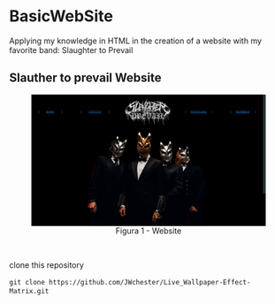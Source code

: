 # BasicWebSite
Applying my knowledge in HTML in the creation of a website with my favorite band: Slaughter to Prevail

## Slauther to prevail Website

<div align = "center">
<figure>
	<img align = "left" src = "https://github.com/JWchester/BasicWebSite/blob/main/Images/aa.png" width = 1000px  />
	 <figcaption>  Figura 1 - Website </div> <br/>


clone this repository
```
git clone https://github.com/JWchester/Live_Wallpaper-Effect-Matrix.git
```
